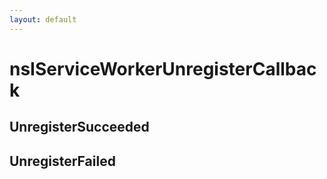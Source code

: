 ```yaml
---
layout: default
---
```


# nsIServiceWorkerUnregisterCallback #

## UnregisterSucceeded ##

## UnregisterFailed ##
